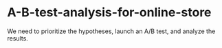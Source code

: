 # A-B-test-analysis-for-online-store
We need to prioritize the hypotheses, launch an A/B test, and analyze the results.
